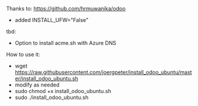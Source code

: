 Thanks to: https://github.com/hrmuwanika/odoo
- added INSTALL_UFW="False"

tbd:
- Option to install acme.sh with Azure DNS

How to use it: 
- wget https://raw.githubusercontent.com/joergpeter/install_odoo_ubuntu/master/install_odoo_ubuntu.sh 
- modify as needed
- sudo chmod +x install_odoo_ubuntu.sh
- sudo ./install_odoo_ubuntu.sh

